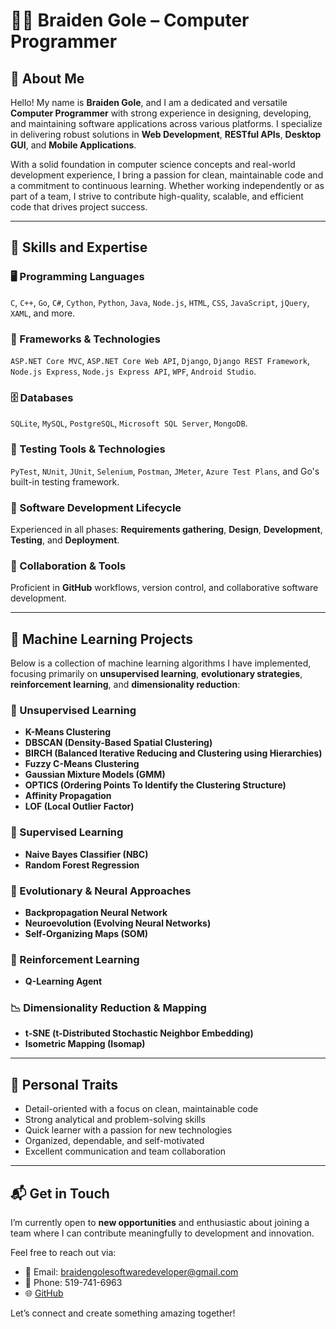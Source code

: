 # 👨‍💻 Braiden Gole – Computer Programmer

## 📌 About Me

Hello! My name is **Braiden Gole**, and I am a dedicated and versatile **Computer Programmer** with strong experience in designing, developing, and maintaining software applications across various platforms. I specialize in delivering robust solutions in **Web Development**, **RESTful APIs**, **Desktop GUI**, and **Mobile Applications**.

With a solid foundation in computer science concepts and real-world development experience, I bring a passion for clean, maintainable code and a commitment to continuous learning. Whether working independently or as part of a team, I strive to contribute high-quality, scalable, and efficient code that drives project success.

---

## 🧠 Skills and Expertise

### 🖥️ Programming Languages
`C`, `C++`, `Go`, `C#`, `Cython`, `Python`, `Java`, `Node.js`, `HTML`, `CSS`, `JavaScript`, `jQuery`, `XAML`, and more.

### 🔧 Frameworks & Technologies
`ASP.NET Core MVC`, `ASP.NET Core Web API`, `Django`, `Django REST Framework`, `Node.js Express`, `Node.js Express API`, `WPF`, `Android Studio`.

### 🗄️ Databases
`SQLite`, `MySQL`, `PostgreSQL`, `Microsoft SQL Server`, `MongoDB`.

### 🧪 Testing Tools & Technologies
`PyTest`, `NUnit`, `JUnit`, `Selenium`, `Postman`, `JMeter`, `Azure Test Plans`, and Go's built-in testing framework.

### 🔄 Software Development Lifecycle
Experienced in all phases: **Requirements gathering**, **Design**, **Development**, **Testing**, and **Deployment**.

### 🤝 Collaboration & Tools
Proficient in **GitHub** workflows, version control, and collaborative software development.

---

## 🤖 Machine Learning Projects

Below is a collection of machine learning algorithms I have implemented, focusing primarily on **unsupervised learning**, **evolutionary strategies**, **reinforcement learning**, and **dimensionality reduction**:

### 🧩 Unsupervised Learning
- **K-Means Clustering**
- **DBSCAN (Density-Based Spatial Clustering)**
- **BIRCH (Balanced Iterative Reducing and Clustering using Hierarchies)**
- **Fuzzy C-Means Clustering**
- **Gaussian Mixture Models (GMM)**
- **OPTICS (Ordering Points To Identify the Clustering Structure)**
- **Affinity Propagation**
- **LOF (Local Outlier Factor)**

### 🧠 Supervised Learning
- **Naive Bayes Classifier (NBC)**
- **Random Forest Regression**

### 🧬 Evolutionary & Neural Approaches
- **Backpropagation Neural Network**
- **Neuroevolution (Evolving Neural Networks)**
- **Self-Organizing Maps (SOM)**

### 🎯 Reinforcement Learning
- **Q-Learning Agent**

### 📉 Dimensionality Reduction & Mapping
- **t-SNE (t-Distributed Stochastic Neighbor Embedding)**
- **Isometric Mapping (Isomap)**

---

## 🌟 Personal Traits

- Detail-oriented with a focus on clean, maintainable code  
- Strong analytical and problem-solving skills  
- Quick learner with a passion for new technologies  
- Organized, dependable, and self-motivated  
- Excellent communication and team collaboration  

---

## 📬 Get in Touch

I’m currently open to **new opportunities** and enthusiastic about joining a team where I can contribute meaningfully to development and innovation.

Feel free to reach out via:  
- 📧 Email: [braidengolesoftwaredeveloper@gmail.com](mailto:braidengolesoftwaredeveloper@gmail.com)  
- 📱 Phone: 519-741-6963  
- 🌐 [GitHub](https://github.com/Braiden-Gole)

Let’s connect and create something amazing together!
